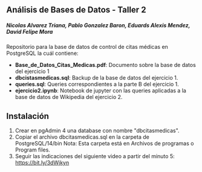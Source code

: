 ## Análisis de Bases de Datos - Taller 2
##### Nicolas Alvarez Triana, Pablo Gonzalez Baron, Eduards Alexis Mendez, David Felipe Mora
Repositorio para la base de datos de control de citas médicas en PostgreSQL la
cuál contiene:
 - **Base_de_Datos_Citas_Medicas.pdf**: Documento sobre la base de datos del ejercicio 1
 - **dbcistasmedicas.sql**: Backup de la base de datos del ejercicio 1.
 - **queries.sql**: Queries correspondientes a la parte B del ejercicio 1.
 - **ejercicio2.ipynb**: Notebook de jupyter con las queries aplicadas a la base de datos de Wikipedia del ejercicio 2.

## Instalación
 1. Crear en pgAdmin 4 una database con nombre "dbcitasmedicas".
 2. Copiar el archivo dbcitasmedicas.sql en la carpeta de PostgreSQL/14/bin
 Nota: Esta carpeta está en Archivos de programas o Program files.
 3. Seguir las indicaciones del siguiente video a partir del minuto 5: https://bit.ly/3dWjkyn
